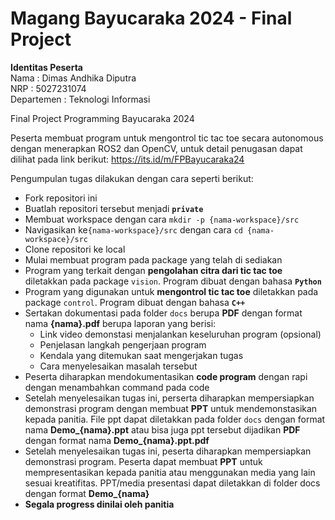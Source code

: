 
# Magang Bayucaraka 2024 - Final Project

**Identitas Peserta**\
Nama    : Dimas Andhika Diputra\
NRP     : 5027231074\
Departemen  : Teknologi Informasi

Final Project Programming Bayucaraka 2024

Peserta membuat program untuk mengontrol tic tac toe secara autonomous dengan menerapkan ROS2 dan OpenCV, untuk detail penugasan dapat dilihat pada link berikut:
https://its.id/m/FPBayucaraka24

Pengumpulan tugas dilakukan dengan cara seperti berikut:

- Fork repositori ini
- Buatlah repositori tersebut menjadi **`private`**
- Membuat workspace dengan cara ```mkdir -p {nama-workspace}/src```
- Navigasikan ke```{nama-workspace}/src``` dengan cara ```cd {nama-workspace}/src```
- Clone repositori ke local
- Mulai membuat program pada package yang telah di sediakan
- Program yang terkait dengan **pengolahan citra dari tic tac toe** diletakkan pada package `vision`. Program dibuat dengan bahasa **`Python`**
- Program yang digunakan untuk **mengontrol tic tac toe** diletakkan pada package `control`. Program dibuat dengan bahasa **`C++`**
- Sertakan dokumentasi pada folder `docs` berupa **PDF** dengan format nama **{nama}.pdf** berupa laporan yang berisi:
  - Link video demonstasi menjalankan keseluruhan program (opsional)
  - Penjelasan langkah pengerjaan program
  - Kendala yang ditemukan saat mengerjakan tugas
  - Cara menyelesaikan masalah tersebut
- Peserta diharapkan mendokumentasikan **code program** dengan rapi dengan menambahkan command pada code
- Setelah menyelesaikan tugas ini, perserta diharapkan mempersiapkan demonstrasi program dengan membuat **PPT** untuk mendemonstasikan kepada panitia. File ppt dapat diletakkan pada folder `docs` dengan format nama **Demo_{nama}.ppt** atau bisa juga ppt tersebut dijadikan **PDF** dengan format nama **Demo_{nama}.ppt.pdf**
- Setelah menyelesaikan tugas ini, peserta diharapkan mempersiapkan demonstrasi program. Peserta dapat membuat **PPT** untuk mempresentasikan kepada panitia atau menggunakan media yang lain sesuai kreatifitas. PPT/media presentasi dapat diletakkan di folder docs dengan format **Demo_{nama}**
- **Segala progress dinilai oleh panitia**